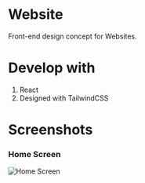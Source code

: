 # Website

Front-end design concept for Websites.

# Develop with
1. React
2. Designed with TailwindCSS



# Screenshots

### Home Screen
![Home Screen](https://imagesandstuff.s3.amazonaws.com/coin.gif)






